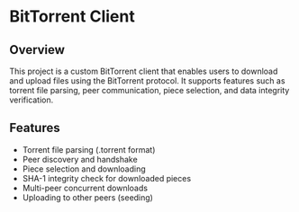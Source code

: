 # BitTorrent Client

## Overview
This project is a custom BitTorrent client that enables users to download and upload files using the BitTorrent protocol. It supports features such as torrent file parsing, peer communication, piece selection, and data integrity verification.

## Features
- Torrent file parsing (.torrent format)
- Peer discovery and handshake
- Piece selection and downloading
- SHA-1 integrity check for downloaded pieces
- Multi-peer concurrent downloads
- Uploading to other peers (seeding)
